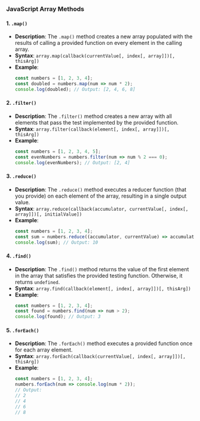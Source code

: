 ### JavaScript Array Methods

#### 1. `.map()`
- **Description**: The `.map()` method creates a new array populated with the results of calling a provided function on every element in the calling array.
- **Syntax**: `array.map(callback(currentValue[, index[, array]])[, thisArg])`
- **Example**:
  ```javascript
  const numbers = [1, 2, 3, 4];
  const doubled = numbers.map(num => num * 2);
  console.log(doubled); // Output: [2, 4, 6, 8]
  ```

#### 2. `.filter()`
- **Description**: The `.filter()` method creates a new array with all elements that pass the test implemented by the provided function.
- **Syntax**: `array.filter(callback(element[, index[, array]])[, thisArg])`
- **Example**:
  ```javascript
  const numbers = [1, 2, 3, 4, 5];
  const evenNumbers = numbers.filter(num => num % 2 === 0);
  console.log(evenNumbers); // Output: [2, 4]
  ```

#### 3. `.reduce()`
- **Description**: The `.reduce()` method executes a reducer function (that you provide) on each element of the array, resulting in a single output value.
- **Syntax**: `array.reduce(callback(accumulator, currentValue[, index[, array]])[, initialValue])`
- **Example**:
  ```javascript
  const numbers = [1, 2, 3, 4];
  const sum = numbers.reduce((accumulator, currentValue) => accumulator + currentValue, 0);
  console.log(sum); // Output: 10
  ```

#### 4. `.find()`
- **Description**: The `.find()` method returns the value of the first element in the array that satisfies the provided testing function. Otherwise, it returns `undefined`.
- **Syntax**: `array.find(callback(element[, index[, array]])[, thisArg])`
- **Example**:
  ```javascript
  const numbers = [1, 2, 3, 4];
  const found = numbers.find(num => num > 2);
  console.log(found); // Output: 3
  ```

#### 5. `.forEach()`
- **Description**: The `.forEach()` method executes a provided function once for each array element.
- **Syntax**: `array.forEach(callback(currentValue[, index[, array]])[, thisArg])`
- **Example**:
  ```javascript
  const numbers = [1, 2, 3, 4];
  numbers.forEach(num => console.log(num * 2));
  // Output:
  // 2
  // 4
  // 6
  // 8
  ```
